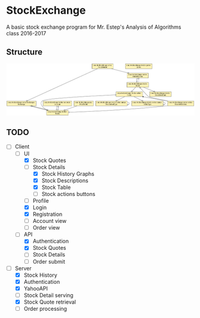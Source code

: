 # StockExchange

A basic stock exchange program for Mr. Estep's Analysis of Algorithms class 2016-2017


## Structure

![alt text](docs/class_diagram.png "Logo Title Text 1")


## TODO

- [ ] Client
  - [ ] UI
    - [x] Stock Quotes
    - [ ] Stock Details
      - [x] Stock History Graphs
      - [x] Stock Descriptions
      - [x] Stock Table
      - [ ] Stock actions buttons 
    - [ ] Profile
    - [x] Login
    - [x] Registration
    - [ ] Account view
    - [ ] Order view
  - [ ] API
    - [x] Authentication
    - [x] Stock Quotes
    - [ ] Stock Details
    - [ ] Order submit
- [ ] Server
  - [x] Stock History
  - [x] Authentication
  - [x] YahooAPI
  - [ ] Stock Detail serving
  - [x] Stock Quote retrieval
  - [ ] Order processing